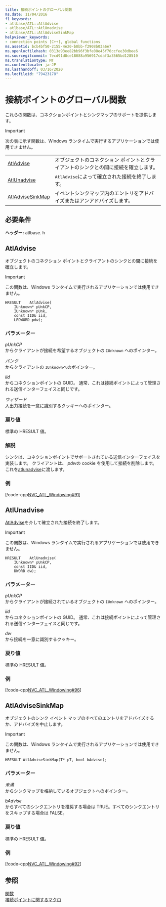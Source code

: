 ```yaml
---
title: 接続ポイントのグローバル関数
ms.date: 11/04/2016
f1_keywords:
- atlbase/ATL::AtlAdvise
- atlbase/ATL::AtlUnadvise
- atlbase/ATL::AtlAdviseSinkMap
helpviewer_keywords:
- connection points [C++], global functions
ms.assetid: bcb4bf50-2155-4e20-b8bb-f2908b03a6e7
ms.openlocfilehash: 0313e93ee82bb96f3bfe08e45f70ccfee30dbee6
ms.sourcegitcommit: 7ecd91d8ce18088a956917cdaf3a3565bd128510
ms.translationtype: MT
ms.contentlocale: ja-JP
ms.lasthandoff: 03/16/2020
ms.locfileid: "79423178"
---
```

# <a name="connection-point-global-functions"></a>接続ポイントのグローバル関数

これらの関数は、コネクションポイントとシンクマップのサポートを提供します。

> [!IMPORTANT]
>  次の表に示す関数は、Windows ランタイムで実行するアプリケーションでは使用できません。

|||
|-|-|
|[AtlAdvise](#atladvise)|オブジェクトのコネクション ポイントとクライアントのシンクとの間に接続を確立します。|
|[AtlUnadvise](#atlunadvise)|`AtlAdvise`によって確立された接続を終了します。|
|[AtlAdviseSinkMap](#atladvisesinkmap)|イベントシンクマップ内のエントリをアドバイズまたはアンアドバイズします。|

## <a name="requirements"></a>必要条件

**ヘッダー:** atlbase. h

##  <a name="atladvise"></a>AtlAdvise

オブジェクトのコネクション ポイントとクライアントのシンクとの間に接続を確立します。

> [!IMPORTANT]
>  この関数は、Windows ランタイムで実行されるアプリケーションでは使用できません。

```
HRESULT    AtlAdvise(
    IUnknown* pUnkCP,
    IUnknown* pUnk,
    const IID& iid,
    LPDWORD pdw);
```

### <a name="parameters"></a>パラメーター

*pUnkCP*<br/>
からクライアントが接続を希望するオブジェクトの `IUnknown` へのポインター。

*パンク*<br/>
からクライアントの `IUnknown`へのポインター。

*iid*<br/>
からコネクションポイントの GUID。 通常、これは接続ポイントによって管理される送信インターフェイスと同じです。

*ウィザード*<br/>
入出力接続を一意に識別するクッキーへのポインター。

### <a name="return-value"></a>戻り値

標準の HRESULT 値。

### <a name="remarks"></a>解説

シンクは、コネクションポイントでサポートされている送信インターフェイスを実装します。 クライアントは、 *pdw*の cookie を使用して接続を削除します。これを[atlunadvise](#atlunadvise)に渡します。

### <a name="example"></a>例

[!code-cpp[NVC_ATL_Windowing#91](../../atl/codesnippet/cpp/connection-point-global-functions_1.cpp)]

##  <a name="atlunadvise"></a>AtlUnadvise

[AtlAdvise](#atladvise)を介して確立された接続を終了します。

> [!IMPORTANT]
>  この関数は、Windows ランタイムで実行されるアプリケーションでは使用できません。

```
HRESULT    AtlUnadvise(
    IUnknown* pUnkCP,
    const IID& iid,
    DWORD dw);
```

### <a name="parameters"></a>パラメーター

*pUnkCP*<br/>
からクライアントが接続されているオブジェクトの `IUnknown` へのポインター。

*iid*<br/>
からコネクションポイントの GUID。 通常、これは接続ポイントによって管理される送信インターフェイスと同じです。

*dw*<br/>
から接続を一意に識別するクッキー。

### <a name="return-value"></a>戻り値

標準の HRESULT 値。

### <a name="example"></a>例

[!code-cpp[NVC_ATL_Windowing#96](../../atl/codesnippet/cpp/connection-point-global-functions_2.cpp)]

##  <a name="atladvisesinkmap"></a>AtlAdviseSinkMap

オブジェクトのシンク イベント マップのすべてのエントリをアドバイズするか、アドバイズを中止します。

> [!IMPORTANT]
>  この関数は、Windows ランタイムで実行されるアプリケーションでは使用できません。

```
HRESULT AtlAdviseSinkMap(T* pT, bool bAdvise);
```

### <a name="parameters"></a>パラメーター

*未満*<br/>
からシンクマップを格納しているオブジェクトへのポインター。

*bAdvise*<br/>
からすべてのシンクエントリを推奨する場合は TRUE。すべてのシンクエントリをスキップする場合は FALSE。

### <a name="return-value"></a>戻り値

標準の HRESULT 値。

### <a name="example"></a>例

[!code-cpp[NVC_ATL_Windowing#92](../../atl/codesnippet/cpp/connection-point-global-functions_3.h)]

## <a name="see-also"></a>参照

[関数](../../atl/reference/atl-functions.md)<br/>
[接続ポイントに関するマクロ](../../atl/reference/connection-point-macros.md)

